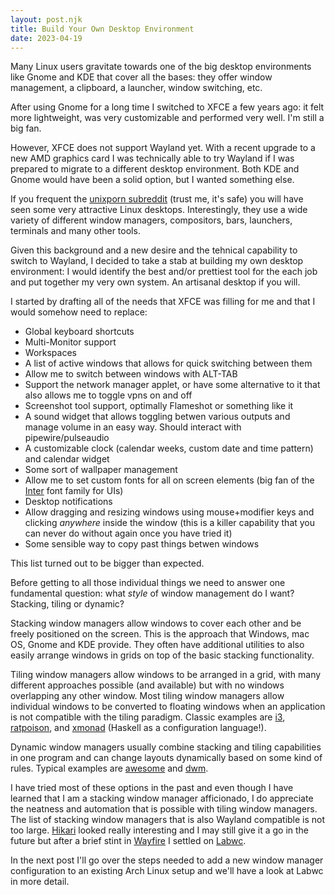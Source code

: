 ```yaml
---
layout: post.njk
title: Build Your Own Desktop Environment
date: 2023-04-19
---
```


Many Linux users gravitate towards one of the big desktop environments like Gnome and KDE that cover all the bases: they offer window management, a clipboard, a launcher, window switching, etc.

After using Gnome for a long time I switched to XFCE a few years ago: it felt more lightweight, was very customizable and performed very well. I'm still a big fan.

However, XFCE does not support Wayland yet. With a recent upgrade to a new AMD graphics card I was technically able to try Wayland if I was prepared to migrate to a different desktop environment. Both KDE and Gnome would have been a solid option, but I wanted something else.

If you frequent the [unixporn subreddit](https://www.reddit.com/r/unixporn/) (trust me, it's safe) you will have seen some very attractive Linux desktops. Interestingly, they use a wide variety of different window managers, compositors, bars, launchers, terminals and many other tools.

Given this background and a new desire and the tehnical capability to switch to Wayland, I decided to take a stab at building my own desktop environment: I would identify the best and/or prettiest tool for the each job and put together my very own system. An artisanal desktop if you will.

I started by drafting all of the needs that XFCE was filling for me and that I would somehow need to replace:

- Global keyboard shortcuts
- Multi-Monitor support
- Workspaces
- A list of active windows that allows for quick switching between them
- Allow me to switch between windows with ALT-TAB
- Support the network manager applet, or have some alternative to it that also allows me to toggle vpns on and off
- Screenshot tool support, optimally Flameshot or something like it
- A sound widget that allows toggling betwen various outputs and manage volume in an easy way. Should interact with pipewire/pulseaudio
- A customizable clock (calendar weeks, custom date and time pattern) and calendar widget
- Some sort of wallpaper management
- Allow me to set custom fonts for all on screen elements (big fan of the [Inter](https://rsms.me/inter/) font family for UIs)
- Desktop notifications
- Allow dragging and resizing windows using mouse+modifier keys and clicking _anywhere_ inside the window (this is a killer capability that you can never do without again once you have tried it)
- Some sensible way to copy past things betwen windows

This list turned out to be bigger than expected.

Before getting to all those individual things we need to answer one fundamental question: what _style_ of window management do I want? Stacking, tiling or dynamic?

Stacking window managers allow windows to cover each other and be freely positioned on the screen. This is the approach that Windows, mac OS, Gnome and KDE provide. They often have additional utilities to also easily arrange windows in grids on top of the basic stacking functionality.

Tiling window managers allow windows to be arranged in a grid, with many different approaches possible (and available) but with no windows overlapping any other window. Most tiling window managers allow individual windows to be converted to floating windows when an application is not compatible with the tiling paradigm. Classic examples are [i3](https://i3wm.org/), [ratpoison](https://ratpoison.nongnu.org/), and [xmonad](https://xmonad.org/) (Haskell as a configuration language!).

Dynamic window managers usually combine stacking and tiling capabilities in one program and can change layouts dynamically based on some kind of rules. Typical examples are [awesome](https://awesomewm.org/) and [dwm](https://dwm.suckless.org/).

I have tried most of these options in the past and even though I have learned that I am a stacking window manager afficionado, I do appreciate the neatness and automation that is possible with tiling window managers. The list of stacking window managers that is also Wayland compatible is not too large. [Hikari](https://hikari.acmelabs.space/) looked really interesting and I may still give it a go in the future but after a brief stint in [Wayfire](https://github.com/WayfireWM/wayfire) I settled on [Labwc](https://labwc.github.io/).

In the next post I'll go over the steps needed to add a new window manager configuration to an existing Arch Linux setup and we'll have a look at Labwc in more detail.